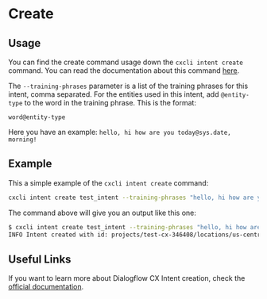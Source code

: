 # Create


## Usage

You can find the create command usage down the `cxcli intent create` command. You can read the documentation about this command [here](/cmd/cxcli_intent_create).


The `--training-phrases` parameter is a list of the training phrases for this intent, comma separated. For the entities used in this intent, add `@entity-type` to the word in the training phrase. This is the format: 

```
word@entity-type
```

Here you have an example: `hello, hi how are you today@sys.date, morning!`

## Example

This a simple example of the `cxcli intent create` command:

```sh
cxcli intent create test_intent --training-phrases "hello, hi how are you today@sys.date, morning"  --agent-name test-agent --project-id test-cx-346408 --location-id us-central1
```

The command above will give you an output like this one:

```sh
$ cxcli intent create test_intent --training-phrases "hello, hi how are you today@sys.date, morning"  --agent-name test-agent --project-id test-cx-346408 --location-id us-central1
INFO Intent created with id: projects/test-cx-346408/locations/us-central1/agents/40278ea0-c0fc-4d9a-a4d4-caa68d86295f/intents/a7870357-e942-43dd-99d2-4de8c81a3c09 
```

## Useful Links

If you want to learn more about Dialogflow CX Intent creation, check the [official documentation](https://cloud.google.com/dialogflow/cx/docs/concept/intent).